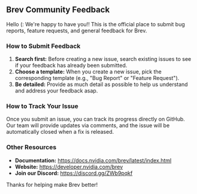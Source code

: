 ## Brev Community Feedback

Hello (: We're happy to have you!! This is the official place to submit bug reports, feature requests, and general feedback for Brev.

### How to Submit Feedback

1.  **Search first:** Before creating a new issue, search existing issues to see if your feedback has already been submitted.
2.  **Choose a template:** When you create a new issue, pick the corresponding template (e.g., "Bug Report" or "Feature Request").
3.  **Be detailed:** Provide as much detail as possible to help us understand and address your feedback asap.

### How to Track Your Issue

Once you submit an issue, you can track its progress directly on GitHub. Our team will provide updates via comments, and the issue will be automatically closed when a fix is released.

### Other Resources

* **Documentation:** https://docs.nvidia.com/brev/latest/index.html
* **Website:** https://developer.nvidia.com/brev
* **Join our Discord:** https://discord.gg/ZWb9pqkf

Thanks for helping make Brev better!
